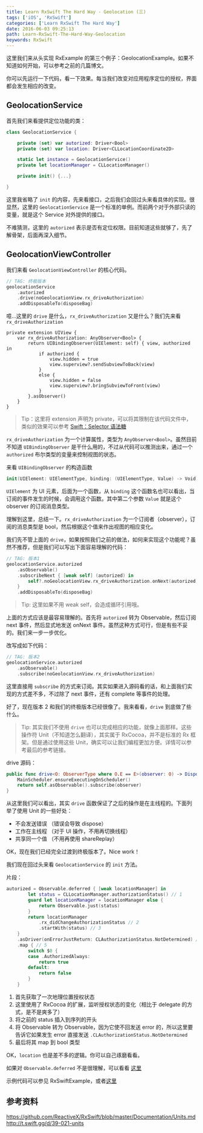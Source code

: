 ```yaml
---
title: Learn RxSwift The Hard Way - Geolocation (三)
tags: ['iOS', 'RxSwift']
categories: ['Learn RxSwift The Hard Way']
date: 2016-06-03 09:25:13
path: Learn-RxSwift-The-Hard-Way-Geolocation
keywords: RxSwift
---
```


这里我们来从头实现 RxExample 的第三个例子：GeolocationExample。如果不知道如何开始，可以参考之前的几篇博文。

<!--more-->

你可以先运行一下代码，看一下效果。每当我们改变对应用程序定位的授权，界面都会发生相应的改变。

## GeolocationService

首先我们来看提供定位功能的类：

```swift
class GeolocationService {

    private (set) var autorized: Driver<Bool>
    private (set) var location: Driver<CLLocationCoordinate2D>

    static let instance = GeolocationService()
    private let locationManager = CLLocationManager()

    private init() {...}

}
```

这里我省略了 `init` 的内容，先来看接口，之后我们会回过头来看具体的实现。很显然，这里的 `GeolocationService` 是一个标准的单例。而前两个对于外部只读的变量，就是这个 Service 对外提供的接口。

不难猜测，这里的 `autorized` 表示是否有定位权限。目前知道这些就够了，先了解骨架，后面再深入细节。

## GeolocationViewController

我们来看 `GeolocationViewController` 的核心代码。

```swift
// TAG: 终极版本
geolocationService
	.autorized
	.drive(noGeolocationView.rx_driveAuthorization)
	.addDisposableTo(disposeBag)
```

噫…这里的 `drive` 是什么，`rx_driveAuthorization` 又是什么？我们先来看 `rx_driveAuthorization`

```
private extension UIView {
    var rx_driveAuthorization: AnyObserver<Bool> {
        return UIBindingObserver(UIElement: self) { view, authorized in
            if authorized {
                view.hidden = true
                view.superview?.sendSubviewToBack(view)
            }
            else {
                view.hidden = false
                view.superview?.bringSubviewToFront(view)
            }
        }.asObserver()
    }
}
```

> Tip：这里将 extension 声明为 private，可以将其限制在该代码文件中，类似的效果可以参考 [Swift：Selector 语法糖](http://swift.gg/2016/06/02/swift-selector-syntax-sugar/)

`rx_driveAuthorization` 为一个计算属性，类型为 `AnyObserver<Bool>`。虽然目前不知道 `UIBindingObserver` 是干什么用的，不过从代码可以推测出来，通过一个 `authorized` 布尔类型的变量来控制视图的状态。

来看 `UIBindingObserver` 的构造函数

```swift
init(UIElement: UIElementType, binding: (UIElementType, Value) -> Void)
```

`UIElement` 为 UI 元素，后面为一个函数，从 `binding` 这个函数名也可以看出，当订阅的事件发生的时候，会调用这个函数。其中第二个参数 `Value` 就是这个 observer 的订阅消息类型。

理解到这里，总结一下。`rx_driveAuthorization` 为一个订阅者（observer），订阅的消息类型是 bool，然后根据这个值来作出视图的相应变化。

我们先不管上面的 `drive`，如果按照我们之前的做法，如何来实现这个功能呢？虽然不推荐，但是我们可以写出下面容易理解的代码：

```swift
// TAG: 版本1
geolocationService.autorized
    .asObservable()
    .subscribeNext { [weak self] (autorized) in
        self?.noGeolocationView.rx_driveAuthorization.onNext(autorized)
    }
    .addDisposableTo(disposeBag)
```

> Tip: 这里如果不用 weak self，会造成循环引用哦。

上面的方式应该是最容易理解的。首先将 `autorized` 转为 Observable，然后订阅 next 事件，然后显式地发送 onNext 事件。虽然这种方式可行，但是有些不妥的。我们来一步一步优化。

改写成如下代码：

```swift
// TAG: 版本2
geolocationService.autorized
    .asObservable()
    .subscribe(noGeolocationView.rx_driveAuthorization)
```

这里直接用 `subscribe` 的方式来订阅。其实如果进入源码看的话，和上面我们实现的方式差不多，不过除了 next 事件，还有 complete 等事件的处理。

好了，现在版本 2 和我们的终极版本已经很像了。我来看看，`drive` 到底做了些什么。

> Tip: 其实我们不使用 `drive` 也可以完成相应的功能，就像上面那样。这些操作符 Unit（不知道怎么翻译），其实属于 RxCocoa，并不是标准的 Rx 框架。但是通过使用这些 Unit，确实可以让我们编程更加方便。详情可以参考最后的参考链接。

drive 源码：

```swift
public func drive<O: ObserverType where O.E == E>(observer: O) -> Disposable {
    MainScheduler.ensureExecutingOnScheduler()
    return self.asObservable().subscribe(observer)
}
```

从这里我们可以看出，其实 `drive` 函数保证了之后的操作是在主线程的。下面列举了使用 Unit 的一些好处：

- 不会发送错误 （错误会导致 dispose）
- 工作在主线程 （对于 UI 操作，不用再切换线程）
- 共享同一个值 （不用再使用 shareReplay）

OK，现在我们已经完全过渡到终极版本了。Nice work！

我们现在回过头来看 `GeolocationService` 的 `init` 方法。

片段：

```swift
autorized = Observable.deferred { [weak locationManager] in
        let status = CLLocationManager.authorizationStatus() // 1
        guard let locationManager = locationManager else {
            return Observable.just(status)
        }
        return locationManager
            .rx_didChangeAuthorizationStatus // 2
            .startWith(status) // 3
    }
    .asDriver(onErrorJustReturn: CLAuthorizationStatus.NotDetermined) // 4
    .map { // 5
        switch $0 {
        case .AuthorizedAlways:
            return true
        default:
            return false
        }
    }
```

1. 首先获取了一次地理位置授权状态
2. 这里使用了 RxCocoa 的扩展，监听授权状态的变化（相比于 delegate 的方式，是不是爽多了）
3. 将之前的 status 插入到序列的开头
4. 将 Observable 转为 Observable，因为它使不回发送 error 的，所以这里要告诉它如果发生 error 直接发送 `.CLAuthorizationStatus.NotDetermined`
5. 最后将其 map 到 bool 类型

OK，`location` 也是差不多的逻辑。你可以自己琢磨看看。

如果对 `Observable.deferred` 不是很理解，可以看看 [这里](https://github.com/futantan/RxSwiftCheatSheet#deferred)

示例代码可以参见 RxSwiftExample，或者[这里](https://github.com/futantan/PrayerBlogCode)

## 参考资料

https://github.com/ReactiveX/RxSwift/blob/master/Documentation/Units.md
http://t.swift.gg/d/39-021-units
